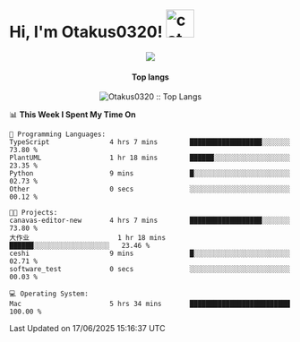 <h1> Hi, I'm Otakus0320! <img src="https://media.giphy.com/media/mGcNjsfWAjY5AEZNw6/giphy.gif" width="50" alt="cat"></h1>

<p align="center"><a href="https://wakatime.com/@044d69d0-1253-4f60-96b6-5d19a0f9dde5"><img src="https://wakatime.com/badge/user/044d69d0-1253-4f60-96b6-5d19a0f9dde5.svg" /></a></p>

<h4 align="center">Top langs</h4>

<p align="center"><img src="https://github-readme-stats.vercel.app/api/top-langs/?username=Otakus0320&langs_count=10&theme=tokyonight&layout=compact&timestamp={{random_number}}" alt="Otakus0320 :: Top Langs" /></p>

<!--START_SECTION:waka-->
📊 **This Week I Spent My Time On** 

```text
💬 Programming Languages: 
TypeScript               4 hrs 7 mins        ██████████████████░░░░░░░   73.80 % 
PlantUML                 1 hr 18 mins        ██████░░░░░░░░░░░░░░░░░░░   23.35 % 
Python                   9 mins              █░░░░░░░░░░░░░░░░░░░░░░░░   02.73 % 
Other                    0 secs              ░░░░░░░░░░░░░░░░░░░░░░░░░   00.12 % 

🐱‍💻 Projects: 
canavas-editor-new       4 hrs 7 mins        ██████████████████░░░░░░░   73.80 % 
大作业                      1 hr 18 mins        ██████░░░░░░░░░░░░░░░░░░░   23.46 % 
ceshi                    9 mins              █░░░░░░░░░░░░░░░░░░░░░░░░   02.71 % 
software_test            0 secs              ░░░░░░░░░░░░░░░░░░░░░░░░░   00.03 % 

💻 Operating System: 
Mac                      5 hrs 34 mins       █████████████████████████   100.00 % 
```


 Last Updated on 17/06/2025 15:16:37 UTC
<!--END_SECTION:waka-->
